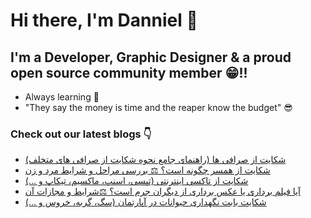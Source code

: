 # Hi there, I'm Danniel 👋 

## I'm a Developer, Graphic Designer & a proud open source community member 😁!!

- Always learning 🧐
- "They say the money is time and the reaper know the budget" 😎

### Check out our latest blogs 👇

<!-- BLOG-POST-LIST:START -->
- [شکایت از صرافی ها &lpar;راهنمای جامع نحوه شکایت از صرافی های متخلف&rpar;](https://hesabraslaw.com/blog/%D8%B4%DA%A9%D8%A7%DB%8C%D8%AA-%D8%A7%D8%B2-%D8%B5%D8%B1%D8%A7%D9%81%DB%8C-%D9%87%D8%A7-%D8%B1%D8%A7%D9%87%D9%86%D9%85%D8%A7%DB%8C-%D8%AC%D8%A7%D9%85%D8%B9-%D9%86%D8%AD%D9%88%D9%87-%D8%B4%DA%A9%D8%A7%DB%8C%D8%AA-%D8%A7%D8%B2-%D8%B5%D8%B1%D8%A7%D9%81%DB%8C-%D9%87%D8%A7%DB%8C-%D9%85%D8%AA%D8%AE%D9%84%D9%81/)
- [شکایت از همسر چگونه است؟ ⚖️ بررسی مراحل و شرایط مرد و زن](https://hesabraslaw.com/blog/%D8%B4%DA%A9%D8%A7%DB%8C%D8%AA-%D8%A7%D8%B2-%D9%87%D9%85%D8%B3%D8%B1-%DA%86%DA%AF%D9%88%D9%86%D9%87-%D8%A7%D8%B3%D8%AA-%D8%A8%D8%B1%D8%B1%D8%B3%DB%8C-%D9%85%D8%B1%D8%A7%D8%AD%D9%84-%D9%88-%D8%B4%D8%B1%D8%A7%DB%8C%D8%B7-%D9%85%D8%B1%D8%AF-%D9%88-%D8%B2%D9%86/)
- [شکایت از تاکسی اینترنتی &lpar;تپسی، اسنپ، ماکسیم، تیکاپ و ...&rpar;](https://hesabraslaw.com/blog/%D8%B4%DA%A9%D8%A7%DB%8C%D8%AA-%D8%A7%D8%B2-%D8%AA%D8%A7%DA%A9%D8%B3%DB%8C-%D8%A7%DB%8C%D9%86%D8%AA%D8%B1%D9%86%D8%AA%DB%8C-%D8%AA%D9%BE%D8%B3%DB%8C-%D8%A7%D8%B3%D9%86%D9%BE-%D9%85%D8%A7%DA%A9%D8%B3%DB%8C%D9%85-%D8%AA%DB%8C%DA%A9%D8%A7%D9%BE-%D9%88/)
- [آیا فیلم برداری یا عکس برداری از دیگران جرم است؟ ⚖️شرایط و مجازات آن](https://hesabraslaw.com/blog/%D8%A2%DB%8C%D8%A7-%D9%81%DB%8C%D9%84%D9%85-%D8%A8%D8%B1%D8%AF%D8%A7%D8%B1%DB%8C-%DB%8C%D8%A7-%D8%B9%DA%A9%D8%B3-%D8%A8%D8%B1%D8%AF%D8%A7%D8%B1%DB%8C-%D8%A7%D8%B2-%D8%AF%DB%8C%DA%AF%D8%B1%D8%A7%D9%86-%D8%AC%D8%B1%D9%85-%D8%A7%D8%B3%D8%AA-%D8%B4%D8%B1%D8%A7%DB%8C%D8%B7-%D9%88-%D9%85%D8%AC%D8%A7%D8%B2%D8%A7%D8%AA-%D8%A2%D9%86/)
- [شکایت بابت نگهداری حیوانات در آپارتمان &lpar;سگ، گربه، خروس و ...&rpar;](https://hesabraslaw.com/blog/%D8%B4%DA%A9%D8%A7%DB%8C%D8%AA-%D8%A8%D8%A7%D8%A8%D8%AA-%D9%86%DA%AF%D9%87%D8%AF%D8%A7%D8%B1%DB%8C-%D8%AD%DB%8C%D9%88%D8%A7%D9%86%D8%A7%D8%AA-%D8%AF%D8%B1-%D8%A2%D9%BE%D8%A7%D8%B1%D8%AA%D9%85%D8%A7%D9%86/)
<!-- BLOG-POST-LIST:END -->
